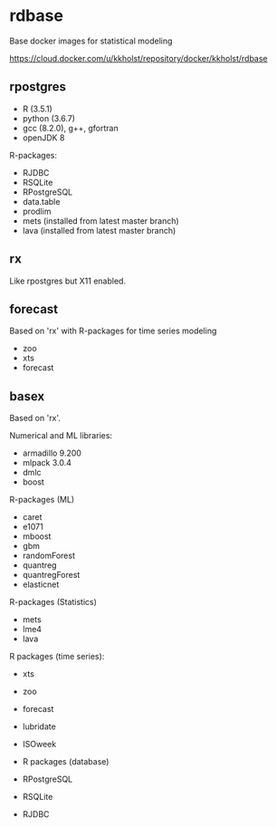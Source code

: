# rdbase

Base docker images for statistical modeling

https://cloud.docker.com/u/kkholst/repository/docker/kkholst/rdbase

## rpostgres

- R (3.5.1)
- python (3.6.7)
- gcc (8.2.0), g++, gfortran
- openJDK 8

R-packages: 
- RJDBC
- RSQLite
- RPostgreSQL
- data.table
- prodlim
- mets (installed from latest master branch)
- lava (installed from latest master branch)

## rx

Like rpostgres but X11 enabled.

## forecast

Based on 'rx' with R-packages for time series modeling
- zoo
- xts
- forecast

## basex

Based on 'rx'. 

Numerical and ML libraries:
- armadillo 9.200
- mlpack 3.0.4
- dmlc
- boost

R-packages (ML)
- caret
- e1071
- mboost
- gbm
- randomForest
- quantreg
- quantregForest
- elasticnet

R-packages (Statistics)
- mets
- lme4
- lava

R packages (time series):
- xts
- zoo
- forecast
- lubridate
- ISOweek

- R packages (database)
- RPostgreSQL
- RSQLite
- RJDBC


